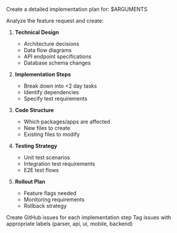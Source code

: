 Create a detailed implementation plan for: $ARGUMENTS

Analyze the feature request and create:

1. **Technical Design**
   - Architecture decisions
   - Data flow diagrams
   - API endpoint specifications
   - Database schema changes

2. **Implementation Steps**
   - Break down into <2 day tasks
   - Identify dependencies
   - Specify test requirements

3. **Code Structure**
   - Which packages/apps are affected
   - New files to create
   - Existing files to modify

4. **Testing Strategy**
   - Unit test scenarios
   - Integration test requirements
   - E2E test flows

5. **Rollout Plan**
   - Feature flags needed
   - Monitoring requirements
   - Rollback strategy

Create GitHub issues for each implementation step
Tag issues with appropriate labels (parser, api, ui, mobile, backend)